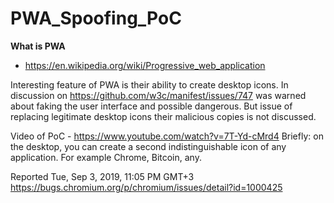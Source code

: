 # PWA_Spoofing_PoC

<b>What is PWA</b>
* https://en.wikipedia.org/wiki/Progressive_web_application

Interesting feature of PWA is their ability to create desktop icons.
In discussion on https://github.com/w3c/manifest/issues/747 was warned about faking the user interface and possible dangerous.
But issue of replacing legitimate desktop icons their malicious copies is not discussed.

Video of PoC - https://www.youtube.com/watch?v=7T-Yd-cMrd4
Briefly: on the desktop, you can create a second indistinguishable icon of any application.
For example Chrome, Bitcoin, any.

Reported Tue, Sep 3, 2019, 11:05 PM GMT+3
https://bugs.chromium.org/p/chromium/issues/detail?id=1000425
